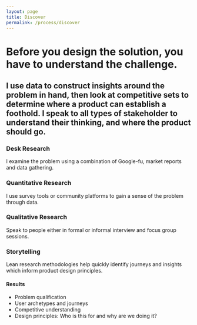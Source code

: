 ```yaml
---
layout: page
title: Discover
permalink: /process/discover
---
```


# Before you design the solution, you have to understand the challenge.

## I use data to construct insights around the problem in hand, then look at competitive sets to determine where a product can establish a foothold. I speak to all types of stakeholder to understand their thinking, and where the product should go.

### Desk Research
I examine the problem using a combination of Google-fu, market reports and data gathering.

### Quantitative Research
I use survey tools or community platforms to gain a sense of the problem through data.

### Qualitative Research
Speak to people either in formal or informal interview and focus group sessions.

### Storytelling
Lean research methodologies help quickly identify journeys and insights which inform product design principles.

#### Results
- Problem qualification
- User archetypes and journeys
- Competitive understanding
- Design principles: Who is this for and why are we doing it?